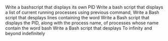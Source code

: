 Write a bashscript that displays its own PID
Write a bash script that displays a list of current running processes
using previous command, Write a Bash script that desplays lines containing the word
Write a Bash script that displays the PID, along with the process name, of processes whose name contain the word bash
Write a Bash script that desplays To infinity and beyond indefinitely
